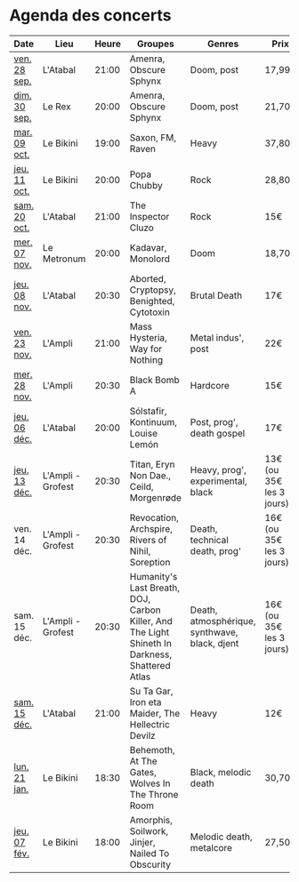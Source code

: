 # Agenda des concerts

| Date | Lieu | Heure | Groupes | Genres | Prix |
| --- | --- | --- | --- | --- | --- |
| [ven. 28 sep.](http://www.atabal-biarritz.fr/index.php/fr/studio?id=146) | L'Atabal | 21:00 | Amenra, Obscure Sphynx | Doom, post | 17,99€ |
| [dim. 30 sep.](http://www.lebikini.com/programmation/concert/139172-amenra-obscure-sphinx-le-rex-dimanche-30-septembre-2018-toulouse.html) | Le Rex | 20:00 | Amenra, Obscure Sphynx | Doom, post | 21,70€ |
| [mar. 09 oct.](http://www.lebikini.com/programmation/concert/138987-saxon-fm-raven-mardi-09-octobre-2018-le-bikini-ramonville-saint-agne.html) | Le Bikini | 19:00 | Saxon, FM, Raven | Heavy | 37,80€
| [jeu. 11 oct.](http://www.lebikini.com/programmation/concert/138952-popa-chubby-jeudi-11-octobre-2018-le-bikini-ramonville-saint-agne.html) | Le Bikini | 20:00 | Popa Chubby | Rock | 28,80€ |
| [sam. 20 oct.](http://www.atabal-biarritz.fr/index.php/fr/studio?id=217) | L'Atabal | 21:00 | The Inspector Cluzo | Rock | 15€ |
| [mer. 07 nov.](http://www.lebikini.com/programmation/concert/139174-kadavar-monolord-le-metronum-mercredi-07-novembre-2018-toulouse.html) | Le Metronum | 20:00 | Kadavar, Monolord | Doom | 18,70€ |
| [jeu. 08 nov.](http://www.atabal-biarritz.fr/index.php/fr/studio?id=140) | L'Atabal | 20:30 | Aborted, Cryptopsy, Benighted, Cytotoxin | Brutal Death | 17€ |
| [ven. 23 nov.](http://www.ampli.asso.fr/event/mass-hysteria/) | L'Ampli | 21:00 | Mass Hysteria, Way for Nothing | Metal indus', post | 22€ |
| [mer. 28 nov.](http://www.ampli.asso.fr/event/black-bomb-a/) | L'Ampli | 20:30 | Black Bomb A | Hardcore | 15€ |
| [jeu. 06 déc.](http://www.atabal-biarritz.fr/index.php/fr/studio?id=147) | L'Atabal | 20:00 | Sólstafir, Kontinuum, Louise Lemón | Post, prog', death gospel | 17€ |
| [jeu. 13 déc.](http://www.ampli.asso.fr/event/grofest-3/) | L'Ampli - Grofest | 20:30 | Titan, Eryn Non Dae., Ceild, Morgenrøde | Heavy, prog', experimental, black | 13€ (ou 35€ les 3 jours) |
| ven. 14 déc. | L'Ampli - Grofest | 20:30 | Revocation, Archspire, Rivers of Nihil, Soreption | Death, technical death, prog' | 16€ (ou 35€ les 3 jours) |
| sam. 15 déc. | L'Ampli - Grofest | 20:30 | Humanity's Last Breath, DOJ, Carbon Killer, And The Light Shineth In Darkness, Shattered Atlas | Death, atmosphérique, synthwave, black, djent | 16€ (ou 35€ les 3 jours) |
| [sam. 15 déc.](http://www.atabal-biarritz.fr/index.php/fr/studio?id=70) | L'Atabal | 21:00 | Su Ta Gar, Iron eta Maider, The Hellectric Devilz | Heavy | 12€ |
| [lun. 21 jan.](http://www.lebikini.com/programmation/concert/139186-behemoth-at-the-gates-wolves-in-throne-room-ecclesia-diabolica-evropa-2019-ev-tour-lundi-21-janvier-le-bikini-ramonville-saint-agne.html) | Le Bikini | 18:30 | Behemoth, At The Gates, Wolves In The Throne Room | Black, melodic death | 30,70€ |
| [jeu. 07 fév.](http://www.lebikini.com/programmation/concert/139098-amorphis-soilwork-jinjer-nailed-to-obscurity-jeudi-07-fevrier-2019-le-bikini-ramonville-saint-agne.html) | Le Bikini | 18:00 | Amorphis, Soilwork, Jinjer, Nailed To Obscurity | Melodic death, metalcore | 27,50€ |
